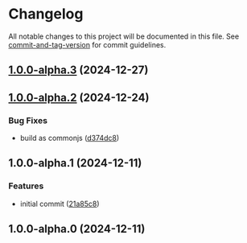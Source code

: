 # Changelog

All notable changes to this project will be documented in this file. See
[commit-and-tag-version](https://github.com/absolute-version/commit-and-tag-version)
for commit guidelines.

## [1.0.0-alpha.3](https://github.com/rowan-gud/ts-env/compare/v1.0.0-alpha.2...v1.0.0-alpha.3) (2024-12-27)

## [1.0.0-alpha.2](https://github.com/rowan-gud/ts-env/compare/v1.0.0-alpha.0...v1.0.0-alpha.2) (2024-12-24)

### Bug Fixes

- build as commonjs
  ([d374dc8](https://github.com/rowan-gud/ts-env/commit/d374dc886d77921fed8ee0e9c5511eb8ec84c2fc))

## 1.0.0-alpha.1 (2024-12-11)

### Features

- initial commit
  ([21a85c8](https://github.com/rowan-gud/ts-env/commit/21a85c8ec677a78ccdc4dca65485bf52a464c532))

## 1.0.0-alpha.0 (2024-12-11)
